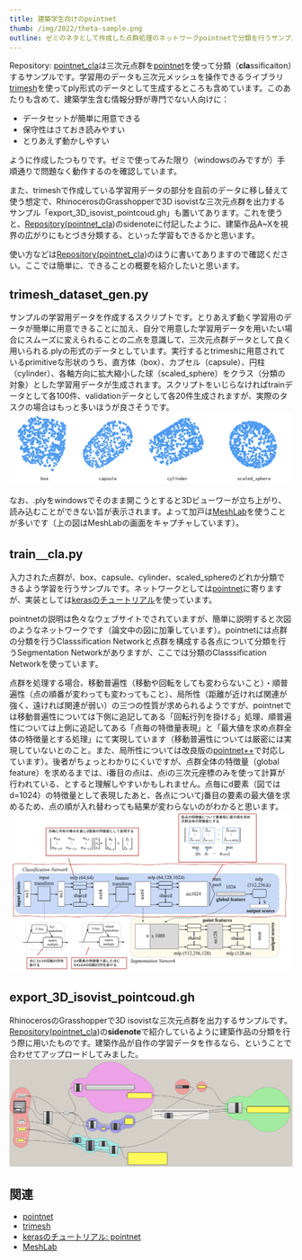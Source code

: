```yaml
---
title: 建築学生向けのpointnet
thumb: /img/2022/theta-sample.png
outline: ゼミのネタとして作成した点群処理のネットワークpointnetで分類を行うサンプルです。pointnetのサンプルはkerasのチュートリアルをはじめ数多く公開されているのですが、python初心者語で書く・とりあえず動かすところまでで躓かないをモットーに改めて作成してみたものをせっかくなので建築学生向け（？）として公開してみます。
---
```



Repository: [pointnet_cla](https://github.com/ail-and-colleagues/pointnet_cla)は三次元点群を[pointnet](https://arxiv.org/abs/1612.00593)を使って分類（**cla**ssificaiton）するサンプルです。学習用のデータも三次元メッシュを操作できるライブラリ[trimesh](https://trimsh.org/index.html)を使ってply形式のデータとして生成するところも含めています。このあたりも含めて、建築学生含む情報分野が専門でない人向けに：

* データセットが簡単に用意できる
* 保守性はさておき読みやすい
* とりあえず動かしやすい

ように作成したつもりです。ゼミで使ってみた限り（windowsのみですが）手順通りで問題なく動作するのを確認しています。

また、trimeshで作成している学習用データの部分を自前のデータに移し替えて使う想定で、RhinocerosのGrasshopperで3D isovistな三次元点群を出力するサンプル「export_3D_isovist_pointcoud.gh」も置いてあります。これを使うと、[Repository(pointnet_cla](https://github.com/ail-and-colleagues/pointnet_cla))のsidenoteに付記したように、建築作品A~Xを視界の広がりにもとづき分類する、といった学習もできるかと思います。

使い方などは[Repository(pointnet_cla](https://github.com/ail-and-colleagues/pointnet_cla))のほうに書いてありますので確認ください。ここでは簡単に、できることの概要を紹介したいと思います。

## trimesh_dataset_gen.py
サンプルの学習用データを作成するスクリプトです。とりあえず動く学習用のデータが簡単に用意できることに加え、自分で用意した学習用データを用いたい場合にスムーズに変えられることの二点を意識して、三次元点群データとして良く用いられる.plyの形式のデータとしています。実行するとtrimeshに用意されているprimitiveな形状のうち、直方体（box）、カプセル（capsule）、円柱（cylinder）、各軸方向に拡大縮小した球（scaled_sphere）をクラス（分類の対象）とした学習用データが生成されます。スクリプトをいじらなければtrainデータとして各100件、validationデータとして各20件生成されますが、実際のタスクの場合はもっと多いほうが良さそうです。
![trimesh_primitives](../img/2022/pointnet_trimesh_primitives.png)

なお、.plyをwindowsでそのまま開こうとすると3Dビューワーが立ち上がり、読み込むことができない旨が表示されます。よって加戸は[MeshLab](https://www.meshlab.net/)を使うことが多いです（上の図はMeshLabの画面をキャプチャしています）。

##  train＿cla.py
入力された点群が、box、capsule、cylinder、scaled_sphereのどれか分類できるよう学習を行うサンプルです。ネットワークとしては[pointnet](https://arxiv.org/abs/1612.00593)に寄りますが、実装としては[kerasのチュートリアル](https://keras.io/examples/vision/pointnet/)を使っています。

pointnetの説明は色々なウェブサイトでされていますが、簡単に説明すると次図のようなネットワークです（論文中の図に加筆しています）。pointnetには点群の分類を行うClasssification Networkと点群を構成する各点について分類を行うSegmentation Networkがありますが、ここでは分類のClasssification Networkを使っています。

点群を処理する場合、移動普遍性（移動や回転をしても変わらないこと）・順普遍性（点の順番が変わっても変わってもこと）、局所性（距離が近ければ関連が強く、遠ければ関連が弱い）の三つの性質が求められるようですが、pointnetでは移動普遍性については下側に追記してある「回転行列を掛ける」処理、順普遍性については上側に追記してある「点毎の特徴量表現」と「最大値を求め点群全体の特徴量とする処理」にて実現しています（移動普遍性については厳密には実現していないとのこと。また、局所性については改良版の[pointnet++](https://arxiv.org/abs/1706.02413)で対応しています）。後者がちょっとわかりにくいですが、点群全体の特徴量（global feature）を求めるまでは、i番目の点iは、点iの三次元座標のみを使って計算が行われている、とすると理解しやすいかもしれません。点毎にd要素（図ではd=1024）の特徴量として表現したあと、各点についてj番目の要素の最大値を求めるため、点の順が入れ替わっても結果が変わらないのがわかると思います。
![pointnet_network](../img/2022/pointnet_network.png)

## export_3D_isovist_pointcoud.gh
RhinocerosのGrasshopperで3D isovistな三次元点群を出力するサンプルです。[Repository(pointnet_cla](https://github.com/ail-and-colleagues/pointnet_cla))の**sidenote**で紹介しているように建築作品の分類を行う際に用いたものです。建築作品が自作の学習データを作るなら、ということで合わせてアップロードしてみました。
![grasshopper_pcd_export_sample](../img/2022/pointnet_grasshopper_pcd_export_sample.png)


## 関連
- [pointnet](https://arxiv.org/abs/1612.00593)
- [trimesh](https://trimsh.org/index.html)
- [kerasのチュートリアル: pointnet](https://keras.io/examples/vision/pointnet/)
- [MeshLab](https://www.meshlab.net/)